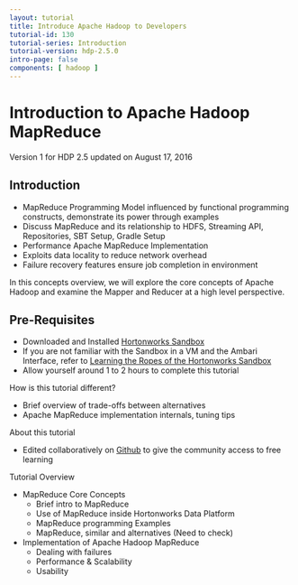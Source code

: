 ```yaml
---
layout: tutorial
title: Introduce Apache Hadoop to Developers
tutorial-id: 130
tutorial-series: Introduction
tutorial-version: hdp-2.5.0
intro-page: false
components: [ hadoop ]
---
```


# Introduction to Apache Hadoop MapReduce

Version 1 for HDP 2.5 updated on August 17, 2016

## Introduction

- MapReduce Programming Model influenced by functional programming constructs, demonstrate its power through examples
- Discuss MapReduce and its relationship to HDFS, Streaming API, Repositories, SBT Setup, Gradle Setup
- Performance Apache MapReduce Implementation
- Exploits data locality to reduce network overhead
- Failure recovery features ensure job completion in environment

In this concepts overview, we will explore the core concepts of Apache Hadoop and examine the 
Mapper and Reducer at a high level perspective.

## Pre-Requisites
*  Downloaded and Installed [Hortonworks Sandbox](http://hortonworks.com/products/hortonworks-sandbox/#install)
*  If you are not familiar with the Sandbox in a VM and the Ambari Interface, refer to 
[Learning the Ropes of the Hortonworks Sandbox](http://hortonworks.com/hadoop-tutorial/learning-the-ropes-of-the-hortonworks-sandbox/)
*  Allow yourself around 1 to 2 hours to complete this tutorial

How is this tutorial different?
- Brief overview of trade-offs between alternatives
- Apache MapReduce implementation internals, tuning tips

About this tutorial
- Edited collaboratively on [Github](https://github.com/hortonworks/tutorials-future/new/master/tutorials/hortonworks/introducing-apache-hadoop-to-java-developers) 
to give the community access to free learning

Tutorial Overview
- MapReduce Core Concepts
  - Brief intro to MapReduce
  - Use of MapReduce inside Hortonworks Data Platform
  - MapReduce programming Examples
  - MapReduce, similar and alternatives (Need to check)
- Implementation of Apache Hadoop MapReduce
  - Dealing with failures
  - Performance & Scalability 
  - Usability 
